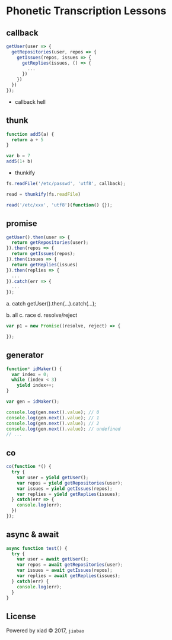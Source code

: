 # Phonetic Transcription Lessons

## callback

```javascript
getUser(user => {
  getRepositories(user, repos => {
    getIssues(repos, issues => {
      getReplies(issues, () => {
        ...
      })
    })
  })
});
```

- callback hell

## thunk

```js
function add5(a) {
  return a + 5
}

var b = 7
add5(1+ b)
```

- thunkify

```js
fs.readFile('/etc/passwd', 'utf8', callback);

read = thunkify(fs.readFile)

read('/etc/xxx', 'utf8')(function() {});
```

## promise

```js
getUser().then(user => {
  return getRepositories(user);
}).then(repos => {
  return getIssues(repos);
}).then(issues => {
  return getReplies(issues)
}).then(replies => {
  ...
}).catch(err => {
  ...
});
```

a. catch
getUser().then(...).catch(...);

b. all
c. race
d. resolve/reject

```js
var p1 = new Promise((resolve, reject) => {

});
```


## generator

```js
function* idMaker() {
  var index = 0;
  while (index < 3)
    yield index++;
}

var gen = idMaker();

console.log(gen.next().value); // 0
console.log(gen.next().value); // 1
console.log(gen.next().value); // 2
console.log(gen.next().value); // undefined
// ...
```

## co

```javascript
co(function *() {
  try {
    var user = yield getUser();
    var repos = yield getRepositories(user);
    var issues = yield getIssues(repos);
    var replies = yield getReplies(issues);
  } catch(err => {
    console.log(err);
  })
});
```

## async & await

```javascript
async function test() {
  try {
    var user = await getUser();
    var repos = await getRepositories(user);
    var issues = await getIssues(repos);
    var replies = await getReplies(issues);
  } catch(err) {
    console.log(err);
  }
}
```


## License

Powered by xiad © 2017, `jiubao`
